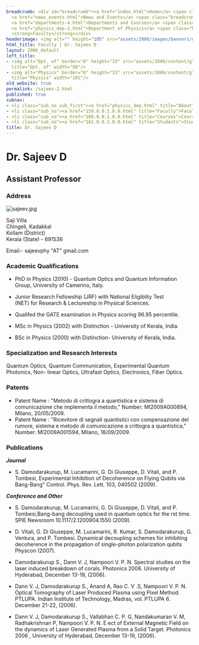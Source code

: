 ```yaml
---
breadcrumb: <div id="breadcrumb"><a href="index.html">Home</a> <span class="breadcrumb_spacer">&gt;</span>
  <a href="news_events.html">News and Events</a> <span class="breadcrumb_spacer">&gt;</span>
  <a href="departments-4.html">Departments and Courses</a> <span class="breadcrumb_spacer">&gt;</span>
  <a href="physics_dep-2.html">Department of Physics</a> <span class="breadcrumb_spacer">&gt;</span>
  <strong>Faculty</strong></div>
headerimage: <img alt="" height="105" src="assets/2006/images/banners/departments.jpg" width="472"/>
html_title: Faculty | Dr. Sajeev D
layout: 2006_default
left_title:
- <img alt="Dpt. of" border="0" height="33" src="assets/2006/content/gt/fcb6421c7c62628408190d4ca84029e5.png"
  title="Dpt. of" width="98"/>
- <img alt="Physics" border="0" height="33" src="assets/2006/content/gt/933b814c3a9012afa0723dc0ed417e7a.png"
  title="Physics" width="101"/>
old_website: true
permalink: /sajeev-2.html
published: true
subnav:
- <li class="sub_no sub_first"><a href="physics_dep.html" title="About">About</a></li>
- <li class="sub_no"><a href="159.0.0.1.0.0.html" title="Faculty">Faculty</a></li>
- <li class="sub_no"><a href="160.0.0.1.0.0.html" title="Courses">Courses</a></li>
- <li class="sub_no"><a href="161.0.0.1.0.0.html" title="Students">Students</a></li>
title: Dr. Sajeev D
---
```


# Dr. Sajeev D

## Assistant Professor

### Address

![sajeev.jpg](assets/2006/content/assets/2006/images/c64ccd970b8d49c83524917ef6fa1d1f.jpg)

Saji Villa  
Chingeli, Kadakkal  
Kollam (District)  
Kerala (State) - 691536  
  
Email:- sajeevphy "AT" gmail.com

### Academic Qualifications

  * PhD in Physics (2010) - Quantum Optics and Quantum Information Group, University of Camerino, Italy.
  * Junior Research Fellowship (JRF) with National Eligiblity Test  
(NET) for Research & Lectureship in Physical Sciences.

  * Qualifed the GATE examination in Physics scoring 96.95 percentile.
  * MSc in Physics (2002) with Distinction - University of Kerala, India.
  * BSc in Physics (2000) with Distinction- University of Kerala, India.

### Specialization and Research Interests

Quantum Optics, Quantum Communication, Experimental Quantum Photonics, Non-
linear Optics, Ultrafast Optics, Electronics, Fiber Optics.

### Patents

  * Patent Name : "Metodo di crittogra a quantistica e sistema di comunicazione che implementa il metodo," Number: MI2009A000894, Milano, 20/05/2009.
  * Patent Name : "Ricevitore di segnali quantistici con compensazione del rumore, sistema e metodo di comunicazione a crittogra a quantistica," Number: MI2009A001594, Milano, 18/09/2009.

### Publications

_**Journal**_

  * S. Damodarakurup, M. Lucamarini, G. Di Giuseppe, D. Vitali, and P. Tombesi, Experimental Inhibition of Decoherence on Flying Qubits via Bang-Bang" Control. Phys. Rev. Lett. 103, 040502 (2009).

_**Conference and Other**_

  * S. Damodarakurup, M. Lucamarini, G. Di Giuseppe, D. Vitali, and P. Tombesi,Bang-bang decoupling used in quantum optics for the rst time. SPIE Newsroom 10.1117/2.1200904.1550 (2009).

  * D. Vitali, G. Di Giuseppe, M. Lucamarini, R. Kumar, S. Damodarakurup, G. Ventura, and P. Tombesi. Dynamical decoupling schemes for inhibiting decoherence in the propagation of single-photon polarization qubits Physcon (2007).

  * Damodarakurup S., Dann V. J, Nampoori V. P. N. Spectral studies on the laser induced breakdown of corals. Photonics 2006. University of Hyderabad, December 13-19, (2006).

  * Dann V. J, Damodarakurup S., Anand A, Rao C. V .S, Nampoori V. P. N. Optical Tomography of Laser Produced Plasma using Pixel Method. PTLUPA. Indian Institute of Technology, Madras, vol. PTLUPA 6. December 21-22, (2006).

  * Dann V. J, Damodarakurup S., Vallabhan C. P. G, Nandakumaran V. M, Radhakrishnan P, Nampoori V. P. N. E ect of External Magnetic Field on the dynamics of Laser Generated Plasma from a Solid Target. Photonics 2006 , University of Hyderabad, December 13-19, (2006).